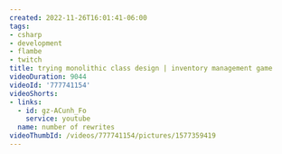 ```yaml
---
created: 2022-11-26T16:01:41-06:00
tags:
- csharp
- development
- flambe
- twitch
title: trying monolithic class design | inventory management game
videoDuration: 9044
videoId: '777741154'
videoShorts:
- links:
  - id: gz-ACunh_Fo
    service: youtube
  name: number of rewrites
videoThumbId: /videos/777741154/pictures/1577359419
---
```

